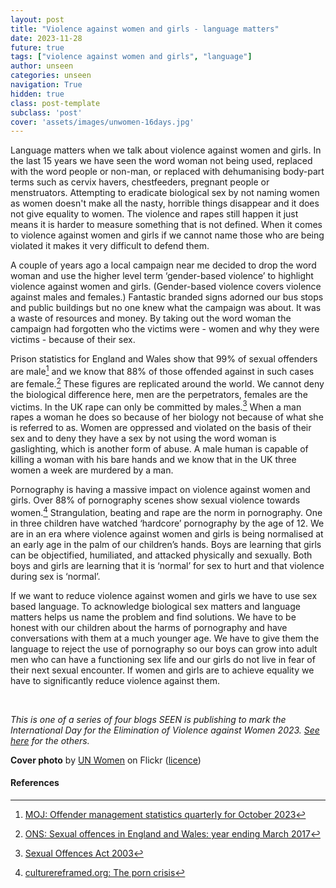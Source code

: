 ```yaml
---
layout: post
title: "Violence against women and girls - language matters"
date: 2023-11-28
future: true
tags: ["violence against women and girls", "language"]
author: unseen
categories: unseen
navigation: True
hidden: true
class: post-template
subclass: 'post'
cover: 'assets/images/unwomen-16days.jpg'
---
```


Language matters when we talk about violence against women and girls. In the last 15 years we have seen the word woman not being used, replaced with the word people or non-man, or replaced with dehumanising body-part terms such as cervix havers, chestfeeders, pregnant people or menstruators.  Attempting to eradicate biological sex by not naming women as women doesn't make all the nasty, horrible things disappear and it does not give equality to women. The violence and rapes still happen it just means it is harder to measure something that is not defined. When it comes to violence against women and girls if we cannot name those who are being violated it makes it very difficult to defend them.

A couple of years ago a local campaign near me decided to drop the word woman and use the higher level term ‘gender-based violence’ to highlight violence against women and girls. (Gender-based violence covers violence against males and females.) Fantastic branded signs adorned our bus stops and public buildings but no one knew what the campaign was about. It was a waste of resources and money. By taking out the word woman the campaign had forgotten who the victims were - women and why they were victims - because of their sex.

Prison statistics for England and Wales show that 99% of sexual offenders are male[^1] and we know that 88% of those offended against in such cases are female.[^2]  These figures are replicated around the world.  We cannot deny the biological difference here, men are the perpetrators, females are the victims. In the UK rape can only be committed by males.[^3] When a man rapes a woman he does so because of her biology not because of what she is referred to as. Women are oppressed and violated on the basis of their sex and to deny they have a sex by not using the word woman is gaslighting, which is another form of abuse. A male human is capable of killing a woman with his bare hands and we know that in the UK three women a week are murdered by a man.

Pornography is having a massive impact on violence against women and girls. Over 88% of pornography scenes show sexual violence towards women.[^4] Strangulation, beating and rape are the norm in pornography. One in three children have watched ‘hardcore’ pornography by the age of 12.  We are in an era where violence against women and girls is being normalised at an early age in the palm of our children’s hands. Boys are learning that girls can be objectified, humiliated, and attacked physically and sexually. Both boys and girls are learning that it is ‘normal’ for sex to hurt and that violence during sex is ‘normal’.

If we want to reduce violence against women and girls we have to use sex based language. To acknowledge biological sex matters and language matters helps us name the problem and find solutions. We have to be honest with our children about the harms of pornography and have conversations with them at a much younger age. We have to give them the language to reject the use of pornography so our boys can grow into adult men who can have a functioning sex life and our girls do not live in fear of their next sexual encounter. If women and girls are to achieve equality we have to significantly reduce violence against them.

&nbsp;

_This is one of a series of four blogs SEEN is publishing to mark the International Day for the Elimination of Violence against Women 2023. [See here](/posts/2023-11-25-ending-violence-against-women/) for the others._

**Cover photo** by <a href="https://www.flickr.com/photos/unwomen/51737051738">UN Women</a> on Flickr (<a href="https://creativecommons.org/licenses/by-nc-nd/2.0/">licence</a>)

#### References

[^1]: [MOJ: Offender management statistics quarterly for October 2023](https://www.gov.uk/government/collections/offender-management-statistics-quarterly)
[^2]: [ONS: Sexual offences in England and Wales: year ending March 2017](https://www.ons.gov.uk/peoplepopulationandcommunity/crimeandjustice/articles/sexualoffencesinenglandandwales/yearendingmarch2017)
[^3]: [Sexual Offences Act 2003](https://www.legislation.gov.uk/ukpga/2003/42/part/1/crossheading/rape)
[^4]: [culturereframed.org: The porn crisis](https://culturereframed.org/the-crisis/)
